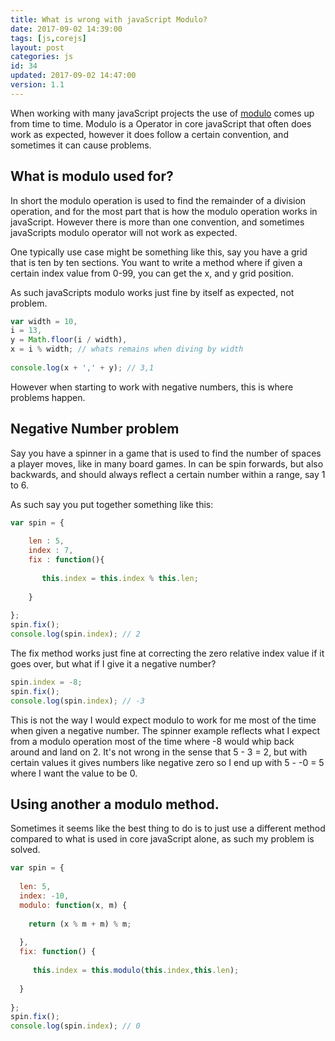 ```yaml
---
title: What is wrong with javaScript Modulo?
date: 2017-09-02 14:39:00
tags: [js,corejs]
layout: post
categories: js
id: 34
updated: 2017-09-02 14:47:00
version: 1.1
---
```


When working with many javaScript projects the use of [modulo](https://en.wikipedia.org/wiki/Modulo_operation) comes up from time to time. Modulo is a Operator in core javaScript that often does work as expected, however it does follow a certain convention, and sometimes it can cause problems.


<!-- more -->

## What is modulo used for?

In short the modulo operation is used to find the remainder of a division operation, and for the most part that is how the modulo operation works in javaScript. However there is more than one convention, and sometimes javaScripts modulo operator will not work as expected.

One typically use case might be something like this, say you have a grid that is ten by ten sections. You want to write a method where if given a certain index value from 0-99, you can get the x, and y grid position.


As such javaScripts modulo works just fine by itself as expected, not problem.

```js
var width = 10,
i = 13,
y = Math.floor(i / width),
x = i % width; // whats remains when diving by width
 
console.log(x + ',' + y); // 3,1
```

However when starting to work with negative numbers, this is where problems happen.

## Negative Number problem

Say you have a spinner in a game that is used to find the number of spaces a player moves, like in many board games. In can be spin forwards, but also backwards, and should always reflect a certain number within a range, say 1 to 6.

As such say you put together something like this:
```js
var spin = {
 
    len : 5,
    index : 7,
    fix : function(){
    
       this.index = this.index % this.len;
    
    }
 
};
spin.fix();
console.log(spin.index); // 2
```

The fix method works just fine at correcting the zero relative index value if it goes over, but what if I give it a negative number?

```js
spin.index = -8;
spin.fix();
console.log(spin.index); // -3
```

This is not the way I would expect modulo to work for me most of the time when given a negative number. The spinner example reflects what I expect from a modulo operation most of the time where -8 would whip back around and land on 2. It's not wrong in the sense that 5 - 3 = 2, but with certain values it gives numbers like negative zero so I end up with 5 - -0 = 5 where I want the value to be 0.

## Using another a modulo method.

Sometimes it seems like the best thing to do is to just use a different method compared to what is used in core javaScript alone, as such my problem is solved.

```js
var spin = {
 
  len: 5,
  index: -10,
  modulo: function(x, m) {
 
    return (x % m + m) % m;
 
  },
  fix: function() {
 
     this.index = this.modulo(this.index,this.len);
 
  }
 
};
spin.fix();
console.log(spin.index); // 0
```